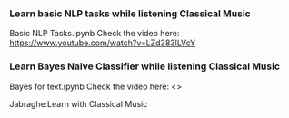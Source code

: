 ### Learn basic NLP tasks while listening Classical Music
Basic NLP Tasks.ipynb
Check the video here: <https://www.youtube.com/watch?v=LZd383lLVcY>

### Learn Bayes Naive Classifier while listening Classical Music
Bayes for text.ipynb
Check the video here: <>

Jabraghe:Learn with Classical Music
